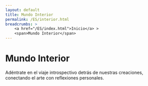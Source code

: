 ```yaml
---
layout: default
title: Mundo Interior
permalink: /ES/interior.html
breadcrumbs: >
    <a href="/ES/index.html">Inicio</a> >
    <span>Mundo Interior</span>
---
```


# Mundo Interior

Adéntrate en el viaje introspectivo detrás de nuestras creaciones, conectando el arte con reflexiones personales.
